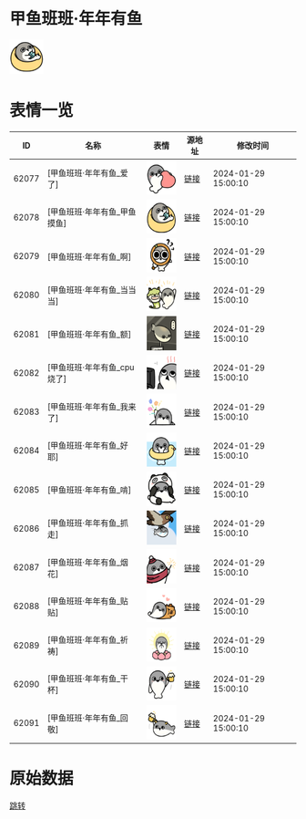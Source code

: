 # 甲鱼班班·年年有鱼

<img src="./cover.png" height="60" alt="cover" />

# 表情一览

|ID|名称|表情|源地址|修改时间|
|----|----|----|----|----|
|62077|[甲鱼班班·年年有鱼_爱了]|<img src="./pic/062077_%5B甲鱼班班·年年有鱼_爱了%5D.png" height="60" alt="爱了"/>|[链接](https://i0.hdslb.com/bfs/garb/1da4c29c74814f95c5d233d714ea28d65c6688d5.png)|2024-01-29 15:00:10|
|62078|[甲鱼班班·年年有鱼_甲鱼摸鱼]|<img src="./pic/062078_%5B甲鱼班班·年年有鱼_甲鱼摸鱼%5D.png" height="60" alt="甲鱼摸鱼"/>|[链接](https://i0.hdslb.com/bfs/garb/c7a10bb8c37adbf0ca81816ed4d6efca1c451d8f.png)|2024-01-29 15:00:10|
|62079|[甲鱼班班·年年有鱼_啊]|<img src="./pic/062079_%5B甲鱼班班·年年有鱼_啊%5D.png" height="60" alt="啊"/>|[链接](https://i0.hdslb.com/bfs/garb/2cc8b5ee247613ccc8c059172d8c0c3921cf644c.png)|2024-01-29 15:00:10|
|62080|[甲鱼班班·年年有鱼_当当当]|<img src="./pic/062080_%5B甲鱼班班·年年有鱼_当当当%5D.png" height="60" alt="当当当"/>|[链接](https://i0.hdslb.com/bfs/garb/4992f265a2a6f61fdd940adc76fa184beba0ac69.png)|2024-01-29 15:00:10|
|62081|[甲鱼班班·年年有鱼_额]|<img src="./pic/062081_%5B甲鱼班班·年年有鱼_额%5D.png" height="60" alt="额"/>|[链接](https://i0.hdslb.com/bfs/garb/b8f294426542377c71b489d393a1f9760cd0a714.png)|2024-01-29 15:00:10|
|62082|[甲鱼班班·年年有鱼_cpu烧了]|<img src="./pic/062082_%5B甲鱼班班·年年有鱼_cpu烧了%5D.png" height="60" alt="cpu烧了"/>|[链接](https://i0.hdslb.com/bfs/garb/3ebfc683ca11a0076c1bb0ce43be5ee57a92734b.png)|2024-01-29 15:00:10|
|62083|[甲鱼班班·年年有鱼_我来了]|<img src="./pic/062083_%5B甲鱼班班·年年有鱼_我来了%5D.png" height="60" alt="我来了"/>|[链接](https://i0.hdslb.com/bfs/garb/7b9017db9e76605d504754fdb9d5e4e9e7833f8d.png)|2024-01-29 15:00:10|
|62084|[甲鱼班班·年年有鱼_好耶]|<img src="./pic/062084_%5B甲鱼班班·年年有鱼_好耶%5D.png" height="60" alt="好耶"/>|[链接](https://i0.hdslb.com/bfs/garb/7493670a261ef328b3197151d7ba253697fbf8b3.png)|2024-01-29 15:00:10|
|62085|[甲鱼班班·年年有鱼_啃]|<img src="./pic/062085_%5B甲鱼班班·年年有鱼_啃%5D.png" height="60" alt="啃"/>|[链接](https://i0.hdslb.com/bfs/garb/61b7ed4eb9e22a22390ce21d27c252ae75f90677.png)|2024-01-29 15:00:10|
|62086|[甲鱼班班·年年有鱼_抓走]|<img src="./pic/062086_%5B甲鱼班班·年年有鱼_抓走%5D.png" height="60" alt="抓走"/>|[链接](https://i0.hdslb.com/bfs/garb/33d1106b42e7bc495a86d84d24439a213c61f4f3.png)|2024-01-29 15:00:10|
|62087|[甲鱼班班·年年有鱼_烟花]|<img src="./pic/062087_%5B甲鱼班班·年年有鱼_烟花%5D.png" height="60" alt="烟花"/>|[链接](https://i0.hdslb.com/bfs/garb/315bde02361a92c3142c99b4d35a3681ca6d355b.png)|2024-01-29 15:00:10|
|62088|[甲鱼班班·年年有鱼_贴贴]|<img src="./pic/062088_%5B甲鱼班班·年年有鱼_贴贴%5D.png" height="60" alt="贴贴"/>|[链接](https://i0.hdslb.com/bfs/garb/930d5247e10b772063a7e6af9d3a38ab0e85d798.png)|2024-01-29 15:00:10|
|62089|[甲鱼班班·年年有鱼_祈祷]|<img src="./pic/062089_%5B甲鱼班班·年年有鱼_祈祷%5D.png" height="60" alt="祈祷"/>|[链接](https://i0.hdslb.com/bfs/garb/c6d5b14daa73b667a002461ea7243dee8320a02c.png)|2024-01-29 15:00:10|
|62090|[甲鱼班班·年年有鱼_干杯]|<img src="./pic/062090_%5B甲鱼班班·年年有鱼_干杯%5D.png" height="60" alt="干杯"/>|[链接](https://i0.hdslb.com/bfs/garb/67b7f2499178972ce9e26695e3a5c21dfb445aeb.png)|2024-01-29 15:00:10|
|62091|[甲鱼班班·年年有鱼_回敬]|<img src="./pic/062091_%5B甲鱼班班·年年有鱼_回敬%5D.png" height="60" alt="回敬"/>|[链接](https://i0.hdslb.com/bfs/garb/d6dbe4226cb8a0f2864bac3884b354f4223396f6.png)|2024-01-29 15:00:10|

# 原始数据

[跳转](./raw.json)

